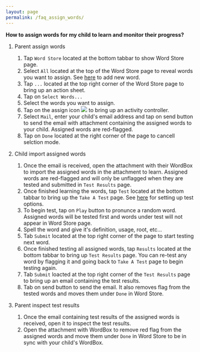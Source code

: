 ```yaml
---
layout: page
permalink: /faq_assign_words/
---
```

**How to assign words for my child to learn and monitor their progress?**
1. Parent assign words
    1. Tap `Word Store` located at the bottom tabbar to show Word Store page.
    1. Select `All` located at the top of the Word Store page to reveal words you want to assign. See [here](https://wordboxbyung.github.io/faq_add_word) to add new word.
    1. Tap `...` located at the top right corner of the Word Store page to bring up an action sheet.
    1. Tap on `Select Words...`
    1. Select the words you want to assign.
    1. Tap on the assign icon <img src="https://wordboxbyung.github.io/images/assign.png"/> to bring up an activity controller.
    1. Select `Mail`, enter your child's email address and tap on send button to send the email with attachment containing the assigned words to your child. Assigned words are red-flagged.
    1. Tap on `Done` located at the right corner of the page to cancell selction mode.

1. Child import assigned words
    1. Once the email is received, open the attachment with their WordBox to import the assigned words in the attachment to learn. Assigned words are red-flagged and will only be unflagged when they are tested and submitted in `Test Results` page.
    1. Once finished learning the words, tap `Test` located at the bottom tabbar to bring up the `Take A Test` page. See [here](https://wordboxbyung.github.io/faq_settings) for setting up test options.
    1. To begin test, tap on `Play` button to pronunce a random word. Assigned words will be tested first and words under test will not appear in Word Store page.
    1. Spell the word and give it's definition, usage, root, etc...
    1. Tab `Submit` located at the top right corner of the page to start testing next word. 
    1. Once finished testing all assigned words, tap `Results` located at the bottom tabbar to bring up `Test Results` page. You can re-test any word by flagging it and going back to `Take A Test` page to begin testing again.
    1. Tab `Submit` loacted at the top right corner of the `Test Results` page to bring up an email containing the test results.
    1. Tab on send button to send the email. It also removes flag from the tested words and moves them under `Done` in Word Store.

1. Parent inspect test results
    1. Once the email containing test results of the assigned words is received, open it to inspect the test results.
    1. Open the attachment with WordBox to remove red flag from the assigned words and move them under `Done` in Word Store to be in sync with your child's WordBox.
